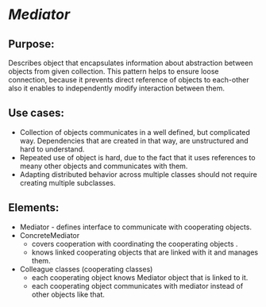 # ***Mediator***

## Purpose:
Describes object that encapsulates information about abstraction between objects from given collection. This pattern helps to ensure loose connection, because it
prevents direct reference of objects to each-other also it enables to independently modify interaction between them.

## Use cases:
- Collection of objects communicates in a well defined, but complicated way. Dependencies that are created in that way, are unstructured and hard to understand.
- Repeated use of object is hard, due to the fact that it uses references to meany other objects and communicates with them.
- Adapting distributed behavior across multiple classes should not require creating multiple subclasses.

## Elements:
- Mediator - defines interface to communicate with cooperating objects.
- ConcreteMediator
  - covers cooperation with coordinating the cooperating objects .
  - knows linked cooperating objects that are linked with it and manages them.
- Colleague classes (cooperating classes)
  - each cooperating object knows Mediator object that is linked to it.
  - each cooperating object communicates with mediator instead of other objects like that.
